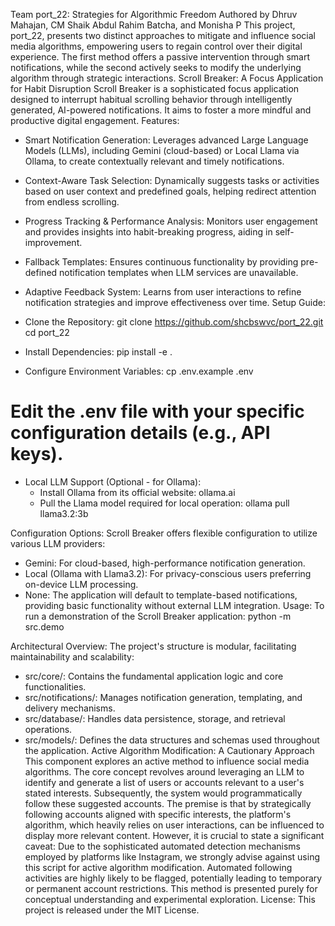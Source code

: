Team port_22: Strategies for Algorithmic Freedom
Authored by Dhruv Mahajan, CM Shaik Abdul Rahim Batcha, and Monisha P
This project, port_22, presents two distinct approaches to mitigate and influence social media algorithms, empowering users to regain control over their digital experience. The first method offers a passive intervention through smart notifications, while the second actively seeks to modify the underlying algorithm through strategic interactions.
Scroll Breaker: A Focus Application for Habit Disruption
Scroll Breaker is a sophisticated focus application designed to interrupt habitual scrolling behavior through intelligently generated, AI-powered notifications. It aims to foster a more mindful and productive digital engagement.
Features:
 * Smart Notification Generation: Leverages advanced Large Language Models (LLMs), including Gemini (cloud-based) or Local Llama via Ollama, to create contextually relevant and timely notifications.
 * Context-Aware Task Selection: Dynamically suggests tasks or activities based on user context and predefined goals, helping redirect attention from endless scrolling.
 * Progress Tracking & Performance Analysis: Monitors user engagement and provides insights into habit-breaking progress, aiding in self-improvement.
 * Fallback Templates: Ensures continuous functionality by providing pre-defined notification templates when LLM services are unavailable.
 * Adaptive Feedback System: Learns from user interactions to refine notification strategies and improve effectiveness over time.
Setup Guide:
 * Clone the Repository:
   git clone https://github.com/shcbswvc/port_22.git
cd port_22

 * Install Dependencies:
   pip install -e .

 * Configure Environment Variables:
   cp .env.example .env
# Edit the .env file with your specific configuration details (e.g., API keys).

 * Local LLM Support (Optional - for Ollama):
   * Install Ollama from its official website: ollama.ai
   * Pull the Llama model required for local operation:
     ollama pull llama3.2:3b

Configuration Options:
Scroll Breaker offers flexible configuration to utilize various LLM providers:
 * Gemini: For cloud-based, high-performance notification generation.
 * Local (Ollama with Llama3.2): For privacy-conscious users preferring on-device LLM processing.
 * None: The application will default to template-based notifications, providing basic functionality without external LLM integration.
Usage:
To run a demonstration of the Scroll Breaker application:
python -m src.demo

Architectural Overview:
The project's structure is modular, facilitating maintainability and scalability:
 * src/core/: Contains the fundamental application logic and core functionalities.
 * src/notifications/: Manages notification generation, templating, and delivery mechanisms.
 * src/database/: Handles data persistence, storage, and retrieval operations.
 * src/models/: Defines the data structures and schemas used throughout the application.
Active Algorithm Modification: A Cautionary Approach
This component explores an active method to influence social media algorithms. The core concept revolves around leveraging an LLM to identify and generate a list of users or accounts relevant to a user's stated interests. Subsequently, the system would programmatically follow these suggested accounts.
The premise is that by strategically following accounts aligned with specific interests, the platform's algorithm, which heavily relies on user interactions, can be influenced to display more relevant content.
However, it is crucial to state a significant caveat: Due to the sophisticated automated detection mechanisms employed by platforms like Instagram, we strongly advise against using this script for active algorithm modification. Automated following activities are highly likely to be flagged, potentially leading to temporary or permanent account restrictions. This method is presented purely for conceptual understanding and experimental exploration.
License:
This project is released under the MIT License.
